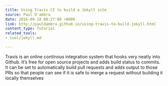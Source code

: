 ```yaml
---
title: Using Travis CI to build a Jekyll site
source: Paul D'ambra
date: 2016-09-18 08:27:00 +0000
link: http://pauldambra.github.io/using-travis-to-build-jekyll.html
content_type: Tutorial
related_tools:
- tool/jekyll.md

---
```

Travis is an online continous integration system that hooks very neatly into Github. It’s free for open source projects and adds build status to commits. It can be set to automatically build pull requests and adds output to those PRs so that people can see if it is safe to merge a request without building it locally themselves





